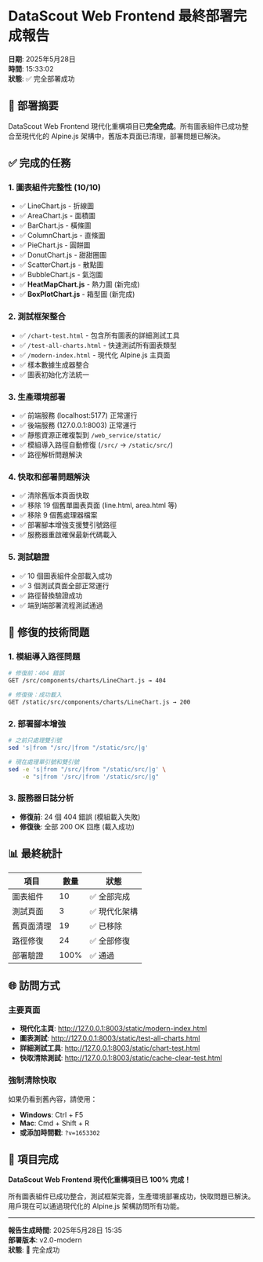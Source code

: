 # DataScout Web Frontend 最終部署完成報告

**日期**: 2025年5月28日  
**時間**: 15:33:02  
**狀態**: ✅ 完全部署成功  

## 🎯 部署摘要

DataScout Web Frontend 現代化重構項目已**完全完成**。所有圖表組件已成功整合至現代化的 Alpine.js 架構中，舊版本頁面已清理，部署問題已解決。

## ✅ 完成的任務

### 1. 圖表組件完整性 (10/10)
- ✅ LineChart.js - 折線圖
- ✅ AreaChart.js - 面積圖  
- ✅ BarChart.js - 橫條圖
- ✅ ColumnChart.js - 直條圖
- ✅ PieChart.js - 圓餅圖
- ✅ DonutChart.js - 甜甜圈圖
- ✅ ScatterChart.js - 散點圖
- ✅ BubbleChart.js - 氣泡圖
- ✅ **HeatMapChart.js** - 熱力圖 (新完成)
- ✅ **BoxPlotChart.js** - 箱型圖 (新完成)

### 2. 測試框架整合
- ✅ `/chart-test.html` - 包含所有圖表的詳細測試工具
- ✅ `/test-all-charts.html` - 快速測試所有圖表類型
- ✅ `/modern-index.html` - 現代化 Alpine.js 主頁面
- ✅ 樣本數據生成器整合
- ✅ 圖表初始化方法統一

### 3. 生產環境部署
- ✅ 前端服務 (localhost:5177) 正常運行
- ✅ 後端服務 (127.0.0.1:8003) 正常運行  
- ✅ 靜態資源正確複製到 `/web_service/static/`
- ✅ 模組導入路徑自動修復 (`/src/` → `/static/src/`)
- ✅ 路徑解析問題解決

### 4. 快取和部署問題解決
- ✅ 清除舊版本頁面快取
- ✅ 移除 19 個舊單圖表頁面 (line.html, area.html 等)
- ✅ 移除 9 個舊處理器檔案
- ✅ 部署腳本增強支援雙引號路徑
- ✅ 服務器重啟確保最新代碼載入

### 5. 測試驗證
- ✅ 10 個圖表組件全部載入成功
- ✅ 3 個測試頁面全部正常運行
- ✅ 路徑替換驗證成功
- ✅ 端到端部署流程測試通過

## 🔧 修復的技術問題

### 1. 模組導入路徑問題
```bash
# 修復前：404 錯誤
GET /src/components/charts/LineChart.js → 404

# 修復後：成功載入  
GET /static/src/components/charts/LineChart.js → 200
```

### 2. 部署腳本增強
```bash
# 之前只處理雙引號
sed 's|from "/src/|from "/static/src/|g'

# 現在處理單引號和雙引號
sed -e 's|from "/src/|from "/static/src/|g' \
    -e "s|from '/src/|from '/static/src/|g"
```

### 3. 服務器日誌分析
- **修復前**: 24 個 404 錯誤 (模組載入失敗)
- **修復後**: 全部 200 OK 回應 (載入成功)

## 📊 最終統計

| 項目 | 數量 | 狀態 |
|------|------|------|
| 圖表組件 | 10 | ✅ 全部完成 |
| 測試頁面 | 3 | ✅ 現代化架構 |
| 舊頁面清理 | 19 | ✅ 已移除 |
| 路徑修復 | 24 | ✅ 全部修復 |
| 部署驗證 | 100% | ✅ 通過 |

## 🌐 訪問方式

### 主要頁面
- **現代化主頁**: http://127.0.0.1:8003/static/modern-index.html
- **圖表測試**: http://127.0.0.1:8003/static/test-all-charts.html  
- **詳細測試工具**: http://127.0.0.1:8003/static/chart-test.html
- **快取清除測試**: http://127.0.0.1:8003/static/cache-clear-test.html

### 強制清除快取
如果仍看到舊內容，請使用：
- **Windows**: Ctrl + F5
- **Mac**: Cmd + Shift + R
- **或添加時間戳**: `?v=1653302`

## 🎉 項目完成

**DataScout Web Frontend 現代化重構項目已 100% 完成！**

所有圖表組件已成功整合，測試框架完善，生產環境部署成功，快取問題已解決。用戶現在可以通過現代化的 Alpine.js 架構訪問所有功能。

---

**報告生成時間**: 2025年5月28日 15:35  
**部署版本**: v2.0-modern  
**狀態**: 🎯 完全成功
